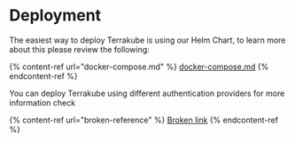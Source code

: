 # Deployment

The easiest way to deploy Terrakube is using our Helm Chart, to learn more about this please review the following:

{% content-ref url="docker-compose.md" %}
[docker-compose.md](docker-compose.md)
{% endcontent-ref %}

You can deploy Terrakube using different authentication providers for more information check

{% content-ref url="broken-reference" %}
[Broken link](broken-reference)
{% endcontent-ref %}
